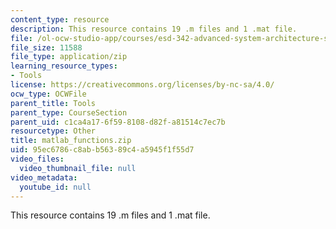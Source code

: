 ```yaml
---
content_type: resource
description: This resource contains 19 .m files and 1 .mat file.
file: /ol-ocw-studio-app/courses/esd-342-advanced-system-architecture-spring-2006/95ec6786c8abb56389c4a5945f1f55d7_matlab_functions.zip
file_size: 11588
file_type: application/zip
learning_resource_types:
- Tools
license: https://creativecommons.org/licenses/by-nc-sa/4.0/
ocw_type: OCWFile
parent_title: Tools
parent_type: CourseSection
parent_uid: c1ca4a17-6f59-8108-d82f-a81514c7ec7b
resourcetype: Other
title: matlab_functions.zip
uid: 95ec6786-c8ab-b563-89c4-a5945f1f55d7
video_files:
  video_thumbnail_file: null
video_metadata:
  youtube_id: null
---
```

This resource contains 19 .m files and 1 .mat file.